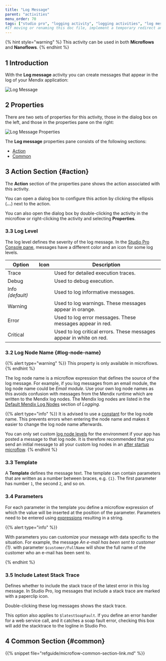 ```yaml
---
title: "Log Message"
parent: "activities"
menu_order: 70
tags: ["studio pro", "logging activity", "logging activities", "log message"]
#If moving or renaming this doc file, implement a temporary redirect and let the respective team know they should update the URL in the product. See Mapping to Products for more details.
---
```


{% hint style="warning" %}
This activity can be used in both **Microflows** and **Nanoflows**.
{% endhint %}

## 1 Introduction

With the **Log message** activity you can create messages that appear in the log of your Mendix application:

![Log Message](attachments/log-message/log-message.png)

## 2 Properties

There are two sets of properties for this activity, those in the dialog box on the left, and those in the properties pane on the right:

![Log Message Properties](attachments/log-message/log-message-properties.png)

The **Log message** properties pane consists of the following sections:

* [Action](#action)
* [Common](#common)

## 3 Action Section {#action}

The **Action** section of the properties pane shows the action associated with this activity.

You can open a dialog box to configure this action by clicking the ellipsis (**…**) next to the action.

You can also open the dialog box by double-clicking the activity in the microflow or right-clicking the activity and selecting **Properties**.

### 3.3 Log Level

The log level defines the severity of the log message. In the [Studio Pro Console pane](view-menu#console), messages have a different color and an icon for some log levels.

| Option | Icon | Description |
| --- | --- | --- |
| Trace |   | Used for detailed execution traces. |
| Debug |   | Used to debug execution. |
| Info  *(default)*  |   | Used to log informative messages. |
| Warning |  | Used to log warnings. These messages appear in orange. |
| Error |  | Used to log error messages. These messages appear in red. |
| Critical |  | Used to log critical errors. These messages appear in white on red. |

### 3.2 Log Node Name {#log-node-name}

{{% alert type="warning" %}}
This property is only available in microflows.
{% endhint %}

The log node name is a microflow expression that defines the source of the log message. For example, if you log messages from an email module, the log node name could be *Email module*. Use your own log node names as this avoids confusion with messages from the Mendix runtime which are written to the Mendix log nodes. The Mendix log nodes are listed in the [Default Mendix Log Nodes](logging#mendix-nodes) section of *Logging*.

{{% alert type="info" %}}
It is advised to use a [constant](constants) for the log node name. This prevents errors when entering the node name and makes it easier to change the log node name afterwards.

You can only set custom [log node levels](/developerportal/deploy/environments-details#log-levels) for the environment if your app has posted a message to that log node. It is therefore recommended that you send an initial message to all your custom log nodes in an [after startup microflow](project-settings#after-startup).
{% endhint %}

### 3.3 Template

A **Template** defines the message text. The template can contain parameters that are written as a number between braces, e.g. `{1}`. The first parameter has number `1`, the second `2`, and so on.

### 3.4 Parameters

For each parameter in the template you define a microflow expression of which the value will be inserted at the position of the parameter. Parameters need to be entered using [expressions](expressions) resulting in a string.

{{% alert type="info" %}}

With parameters you can customize your message with data specific to the situation. For example, the message *An e-mail has been sent to customer {1}*. with parameter `$customer/FullName` will show the full name of the customer who an e-mail has been sent to.

{% endhint %}

### 3.5 Include Latest Stack Trace

Defines whether to include the stack trace of the latest error in this log message. In Studio Pro, log messages that include a stack trace are marked with a paperclip icon.

Double-clicking these log messages shows the stack trace.

This option also applies to `$latestSoapFault`. If you define an error handler for a web service call, and it catches a soap fault error, checking this box will add the stacktrace to the logline in Studio Pro.

## 4 Common Section {#common}

{{% snippet file="refguide/microflow-common-section-link.md" %}}